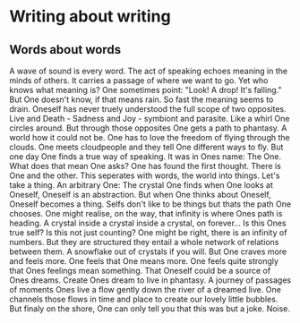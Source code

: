 # Writing about writing

## Words about words

A wave of sound is every word. The act of speaking echoes meaning in the minds of others. It carries a passage of where we want to go. Yet who knows what meaning is? 
One sometimes point: 
                                           "Look! A drop! It's falling." 
But One doesn't know, if that means rain. So fast the meaning seems to drain. Oneself has never truely understood the full scope of two opposites. Live and Death - Sadness and Joy - symbiont and parasite. Like a whirl One circles around.
But through those opposites One gets a path to phantasy. A world how it could not be. One has to love the freedom of flying through the clouds. One meets cloudpeople and they tell One different ways to fly.
But one day One finds a true way of speaking. It was in Ones name:
The One. 
What does that mean One asks?
One has found the first thought. There is One and the other. This seperates with words, the world into things.
Let's take a thing. An arbitrary One: The crystal
One finds when One looks at Oneself, Oneself is an abstraction. But when One thinks about Oneself, Oneself becomes a thing. Selfs don't like to be things but thats the path One chooses. One might realise, on the way, that infinity is where Ones path is heading. A crystal inside a crystal inside a crystal, on forever... Is this Ones true self?
Is this not just counting? 
One might be right, there is an infinity of numbers. But they are structured they entail a whole network of relations between them. A snowflake out of crystals if you will. 
But One craves more and feels more. One feels that One means more.
One feels quite strongly that Ones feelings mean something. That Oneself could be a source of Ones dreams. Create Ones dream to live in phantasy.
A journey of passages of moments Ones live a flow gently down the river of a dreamed live. One channels those flows in time and place to create our lovely little bubbles. But finaly on the shore, One can only tell you that this was but a joke. Noise.           
